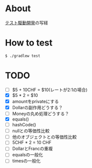 # About

[テスト駆動開発](https://shop.ohmsha.co.jp/shopdetail/000000004967/)の写経

# How to test

```bash
$ ./gradlew test
```

# TODO

- [ ] $5 + 10CHF = $10(レートが2:1の場合)
- [x] $5 \* 2 = $10
- [x] amountをprivateにする
- [x] Dollarの副作用どうする？
- [ ] Moneyの丸め処理どうする？
- [x] equals()
- [ ] hashCode()
- [ ] nullとの等価性比較
- [ ] 他のオブジェクトとの等価性比較
- [ ] 5CHF \* 2 = 10 CHF
- [ ] DollarとFrancの重複
- [ ] equalsの一般化
- [ ] timesの一般化
